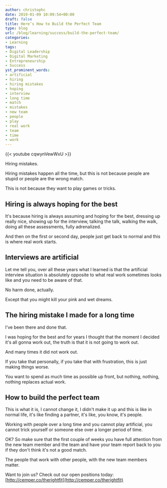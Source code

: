 ```yaml
---
author: christophc
date: 2019-01-09 10:09:54+00:00
draft: false
title: Here’s How to Build the Perfect Team
type: blog
url: /blog/learning/success/build-the-perfect-team/
categories:
- Learning
tags:
- Digital Leadership
- Digital Marketing
- Entrepreneurship
- Success
yst_prominent_words:
- artificial
- hiring
- hiring mistakes
- hoping
- interview
- long time
- match
- mistakes
- new team
- people
- play
- real work
- team
- time
- work
---
```


{{< youtube cqwynVewWxU >}}

Hiring mistakes.

Hiring mistakes happen all the time, but this is not because people are stupid or people are the wrong match.

This is not because they want to play games or tricks.


## Hiring is always hoping for the best


It's because hiring is always assuming and hoping for the best, dressing up really nice, showing up for the interview, talking the talk, walking the walk, doing all these assessments, fully adrenalized.

And then on the first or second day, people just get back to normal and this is where real work starts.


## Interviews are artificial


Let me tell you, over all these years what I learned is that the artificial interview situation is absolutely opposite to what real work sometimes looks like and you need to be aware of that.

No harm done, actually.

Except that you might kill your pink and wet dreams.


## The hiring mistake I made for a long time


I've been there and done that.

I was hoping for the best and for years I thought that the moment I decided it's all gonna work out, the truth is that it is not going to work out.

And many times it did not work out.

If you take that personally, if you take that with frustration, this is just making things worse.

You want to spend as much time as possible up front, but nothing, nothing, nothing replaces actual work.


## How to build the perfect team


This is what it is, I cannot change it, I didn't make it up and this is like in normal life, it's like finding a partner, it's like, you know, it's people.

Working with people over a long time and you cannot play artificial, you cannot trick yourself or someone else over a longer period of time.

OK? So make sure that the first couple of weeks you have full attention from the new team member and the team and have your team report back to you if they don't think it's not a good match.

The people that work with other people, with the new team members matter.

Want to join us? Check out our open positions today: [http://cemper.co/therightfit](http://cemper.co/therightfit)
